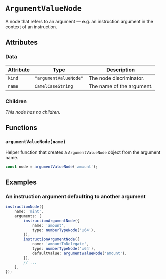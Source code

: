 # `ArgumentValueNode`

A node that refers to an argument — e.g. an instruction argument in the context of an instruction.

## Attributes

### Data

| Attribute | Type                  | Description               |
| --------- | --------------------- | ------------------------- |
| `kind`    | `"argumentValueNode"` | The node discriminator.   |
| `name`    | `CamelCaseString`     | The name of the argument. |

### Children

_This node has no children._

## Functions

### `argumentValueNode(name)`

Helper function that creates a `ArgumentValueNode` object from the argument name.

```ts
const node = argumentValueNode('amount');
```

## Examples

### An instruction argument defaulting to another argument

```ts
instructionNode({
    name: 'mint',
    arguments: [
        instructionArgumentNode({
            name: 'amount',
            type: numberTypeNode('u64'),
        }),
        instructionArgumentNode({
            name: 'amountToDelegate',
            type: numberTypeNode('u64'),
            defaultValue: argumentValueNode('amount'),
        }),
        // ...
    ],
});
```
